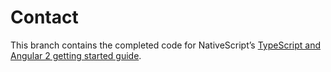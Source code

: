 # Contact

This branch contains the completed code for NativeScript’s [TypeScript and Angular 2 getting started guide](http://docs.nativescript.org/angular/tutorial/ng-chapter-0).
